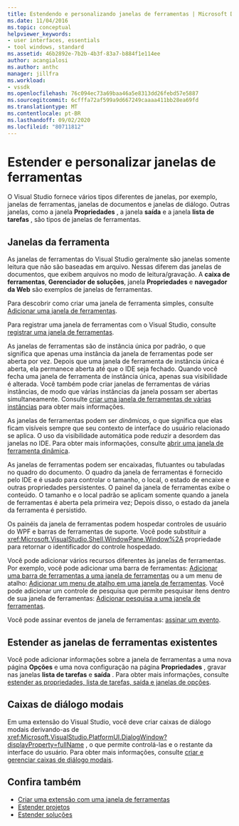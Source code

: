 ```yaml
---
title: Estendendo e personalizando janelas de ferramentas | Microsoft Docs
ms.date: 11/04/2016
ms.topic: conceptual
helpviewer_keywords:
- user interfaces, essentials
- tool windows, standard
ms.assetid: 46b2892e-7b2b-4b3f-83a7-b884f1e114ee
author: acangialosi
ms.author: anthc
manager: jillfra
ms.workload:
- vssdk
ms.openlocfilehash: 76c094ec73a69baa46a5e8313dd26febd57e5887
ms.sourcegitcommit: 6cfffa72af599a9d667249caaaa411bb28ea69fd
ms.translationtype: MT
ms.contentlocale: pt-BR
ms.lasthandoff: 09/02/2020
ms.locfileid: "80711812"
---
```

# <a name="extend-and-customize-tool-windows"></a>Estender e personalizar janelas de ferramentas
O Visual Studio fornece vários tipos diferentes de janelas, por exemplo, janelas de ferramentas, janelas de documentos e janelas de diálogo. Outras janelas, como a janela **Propriedades** , a janela **saída** e a janela **lista de tarefas** , são tipos de janelas de ferramentas.

## <a name="tool-windows"></a>Janelas da ferramenta
 As janelas de ferramentas do Visual Studio geralmente são janelas somente leitura que não são baseadas em arquivo. Nessas diferem das janelas de documentos, que exibem arquivos no modo de leitura/gravação. A **caixa de ferramentas**, **Gerenciador de soluções**, janela **Propriedades** e **navegador da Web** são exemplos de janelas de ferramentas.

 Para descobrir como criar uma janela de ferramenta simples, consulte [Adicionar uma janela de ferramentas](../extensibility/adding-a-tool-window.md).

 Para registrar uma janela de ferramentas com o Visual Studio, consulte [registrar uma janela de ferramentas](../extensibility/registering-a-tool-window.md).

 As janelas de ferramentas são de instância única por padrão, o que significa que apenas uma instância da janela de ferramentas pode ser aberta por vez. Depois que uma janela de ferramenta de instância única é aberta, ela permanece aberta até que o IDE seja fechado. Quando você fecha uma janela de ferramenta de instância única, apenas sua visibilidade é alterada. Você também pode criar janelas de ferramentas de várias instâncias, de modo que várias instâncias da janela possam ser abertas simultaneamente. Consulte [criar uma janela de ferramentas de várias instâncias](../extensibility/creating-a-multi-instance-tool-window.md) para obter mais informações.

 As janelas de ferramentas podem ser *dinâmicas*, o que significa que elas ficam visíveis sempre que seu contexto de interface do usuário relacionado se aplica. O uso da visibilidade automática pode reduzir a desordem das janelas no IDE. Para obter mais informações, consulte [abrir uma janela de ferramenta dinâmica](../extensibility/opening-a-dynamic-tool-window.md).

 As janelas de ferramentas podem ser encaixadas, flutuantes ou tabuladas no quadro do documento. O quadro da janela de ferramentas é fornecido pelo IDE e é usado para controlar o tamanho, o local, o estado de encaixe e outras propriedades persistentes. O painel da janela de ferramentas exibe o conteúdo. O tamanho e o local padrão se aplicam somente quando a janela de ferramentas é aberta pela primeira vez; Depois disso, o estado da janela da ferramenta é persistido.

 Os painéis da janela de ferramentas podem hospedar controles de usuário do WPF e barras de ferramentas de suporte. Você pode substituir a <xref:Microsoft.VisualStudio.Shell.WindowPane.Window%2A> propriedade para retornar o identificador do controle hospedado.

 Você pode adicionar vários recursos diferentes às janelas de ferramentas. Por exemplo, você pode adicionar uma barra de ferramentas: [Adicionar uma barra de ferramentas a uma janela de ferramentas](../extensibility/adding-a-toolbar-to-a-tool-window.md) ou a um menu de atalho: [Adicionar um menu de atalho em uma janela de ferramentas](../extensibility/adding-a-shortcut-menu-in-a-tool-window.md). Você pode adicionar um controle de pesquisa que permite pesquisar itens dentro de sua janela de ferramentas: [Adicionar pesquisa a uma janela de ferramentas](../extensibility/adding-search-to-a-tool-window.md).

 Você pode assinar eventos de janela de ferramentas: [assinar um evento](../extensibility/subscribing-to-an-event.md).

## <a name="extend-existing-tool-windows"></a>Estender as janelas de ferramentas existentes
 Você pode adicionar informações sobre a janela de ferramentas a uma nova página **Opções** e uma nova configuração na página **Propriedades** , gravar nas janelas **lista de tarefas** e **saída** . Para obter mais informações, consulte [estender as propriedades, lista de tarefas, saída e janelas de opções](../extensibility/extending-the-properties-task-list-output-and-options-windows.md).

## <a name="modal-dialog-boxes"></a>Caixas de diálogo modais
 Em uma extensão do Visual Studio, você deve criar caixas de diálogo modais derivando-as de <xref:Microsoft.VisualStudio.PlatformUI.DialogWindow?displayProperty=fullName> , o que permite controlá-las e o restante da interface do usuário. Para obter mais informações, consulte [criar e gerenciar caixas de diálogo modais](../extensibility/creating-and-managing-modal-dialog-boxes.md).

## <a name="see-also"></a>Confira também
- [Criar uma extensão com uma janela de ferramentas](../extensibility/creating-an-extension-with-a-tool-window.md)
- [Estender projetos](../extensibility/extending-projects.md)
- [Estender soluções](../extensibility/extending-solutions.md)
